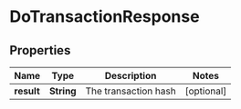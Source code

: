 
# DoTransactionResponse

## Properties
Name | Type | Description | Notes
------------ | ------------- | ------------- | -------------
**result** | **String** | The transaction hash |  [optional]



